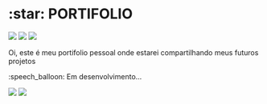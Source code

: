 <h1>:star: PORTIFOLIO</h1>

<div style="display: inline_block">

<img src="https://img.shields.io/badge/html5-%23E34F26.svg?style=for-the-badge&logo=html5&logoColor=white" />
<img src="https://img.shields.io/badge/css3-%231572B6.svg?style=for-the-badge&logo=css3&logoColor=white" />
<img src="https://img.shields.io/badge/javascript-%23323330.svg?style=for-the-badge&logo=javascript&logoColor=%23F7DF1E" />

</div>
<p></p>
<p></p>
<p>Oi, este é meu portifolio pessoal onde estarei compartilhando meus futuros projetos</p>
<p> :speech_balloon: Em desenvolvimento...</p>
<div style="display: inline_block">

<a href="https://brendacusso.github.io/brendacusso-dev/"><img src="https://img.shields.io/badge/-Portifolio-antiquewhite?style=for-the-badge" target="_blank"></a>
<a href="https://www.linkedin.com/in/brenda-cusso"><img src="https://img.shields.io/badge/-Linkedin-lightblue?style=for-the-badge"></a>

</div>
